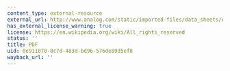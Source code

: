 ```yaml
---
content_type: external-resource
external_url: http://www.analog.com/static/imported-files/data_sheets/ADXL103_203.pdf
has_external_license_warning: true
license: https://en.wikipedia.org/wiki/All_rights_reserved
status: ''
title: PDF
uid: 0e911070-8c7d-483d-bd96-576de89d5ef8
wayback_url: ''
---
```

